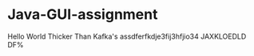 # Java-GUI-assignment

Hello World 
Thicker Than Kafka's assdferfkdje3fij3hfjio34 JAXKLOEDLD DF%
<html>
  <title> rfrfrfr </title>
</html>
